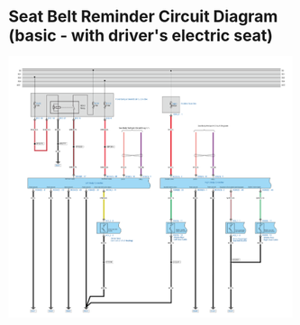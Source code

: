 # Seat Belt Reminder Circuit Diagram (basic - with driver's electric seat)

![](../../res/6/G082107.svg)